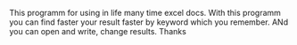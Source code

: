 This programm for using in life many time excel docs. 
With this programm you can find  faster your result faster by keyword which you remember.
ANd you can open and write, change results.
Thanks
